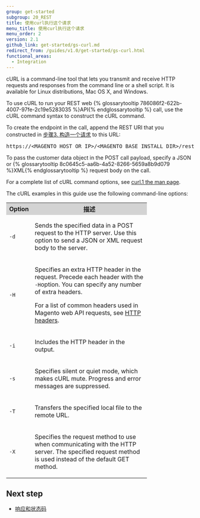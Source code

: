 ```yaml
---
group: get-started
subgroup: 20_REST
title: 使用curl执行这个请求
menu_title: 使用curl执行这个请求
menu_order: 2
version: 2.1
github_link: get-started/gs-curl.md
redirect_from: /guides/v1.0/get-started/gs-curl.html
functional_areas:
  - Integration
---
```


<p>cURL is a command-line tool that lets you transmit and receive HTTP requests and
   responses from the command line or a shell script. It is available for Linux distributions,
   Mac OS X, and Windows.
</p>

<p>To use cURL to run your REST web {% glossarytooltip 786086f2-622b-4007-97fe-2c19e5283035 %}API{% endglossarytooltip %} call, use the cURL command syntax to construct the cURL command.</p>
<p>To create the endpoint in the call, append the REST URI that you constructed in <a href="{{ page.baseurl }}/get-started/gs-web-api-request.html">步骤3. 构造一个请求</a> to this URL:</p>
<pre>https://&lt;MAGENTO_HOST_OR_IP&gt;/&lt;MAGENTO_BASE_INSTALL_DIR&gt;/rest/</pre>
<p>To pass the customer data object in the POST call payload, specify a JSON or {% glossarytooltip 8c0645c5-aa6b-4a52-8266-5659a8b9d079 %}XML{% endglossarytooltip %} request body on the call.</p>
<p>For a complete list of cURL command options, see <a href="http://curl.haxx.se/docs/manpage.html">curl.1 the man page</a>.</p>
<p>The cURL examples in this guide
   use the following command-line options:
</p>
<table style="width:75%">
   <tr bgcolor="lightgray">
      <th>Option</th>
      <th>描述</th>
   </tr>
   <tr>
      <td>
         <p>
            <code>-d</code>
         </p>
      </td>
      <td>
         <p>Sends the specified data in a POST request to the HTTP server. Use this option to send a JSON or XML request body to the server.</p>
      </td>
   </tr>
   <tr>
      <td>
         <p>
            <code>-H</code>
         </p>
      </td>
      <td>
         <p>Specifies an extra HTTP header in the request. Precede each header with the
            <code>-H</code>option. You can specify any number of extra
            headers.
         </p>
         <p>For a list of common headers used in Magento web API requests, see <a href="{{ page.baseurl }}/get-started/gs-web-api-request.html#http-headers">HTTP headers</a>.</p>
      </td>
   </tr>
   <tr>
      <td>
         <p>
            <code>-i</code>
         </p>
      </td>
      <td>
         <p>Includes the HTTP header in the output.</p>
      </td>
   </tr>
   <tr>
      <td>
         <p>
            <code>-s</code>
         </p>
      </td>
      <td>
         <p>Specifies silent or quiet mode, which makes cURL mute. Progress and error messages
            are suppressed.
         </p>
      </td>
   </tr>
   <tr>
      <td>
         <p>
            <code>-T</code>
         </p>
      </td>
      <td>
         <p>Transfers the specified local file to the remote URL.</p>
      </td>
   </tr>
   <tr>
      <td>
         <p>
            <code>-X</code>
         </p>
      </td>
      <td>
         <p>Specifies the request method to use when communicating with the HTTP server. The
            specified request method is used instead of the default GET method.
         </p>
      </td>
   </tr>
</table>

<h2>Next step</h2>
<ul>
   <li><a href="{{ page.baseurl }}/get-started/gs-web-api-response.html">响应和状态码</a></li>
</ul>
